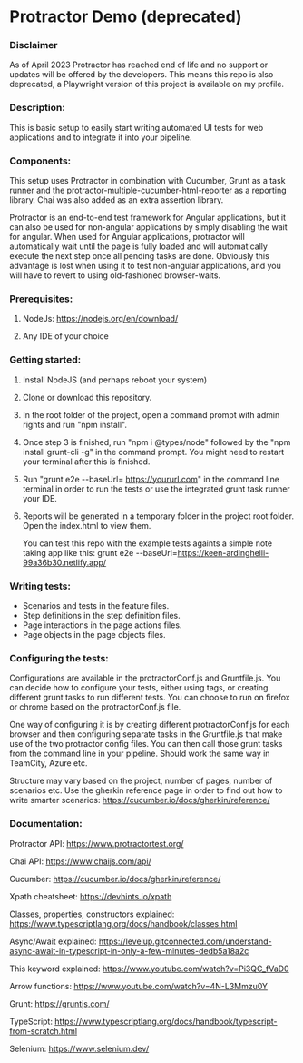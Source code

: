 # Protractor Demo (deprecated)

### Disclaimer 

As of April 2023 Protractor has reached end of life and no support or updates will be offered by the developers. 
This means this repo is also deprecated, a Playwright version of this project is available on my profile. 

### Description:

This is basic setup to easily start writing automated UI tests for web applications and to integrate it into your pipeline.

### Components:

This setup uses Protractor in combination with Cucumber, Grunt as a task runner and the
protractor-multiple-cucumber-html-reporter as a reporting library. Chai was also added as an extra assertion library.

Protractor is an end-to-end test framework for Angular applications, but it can also be used for non-angular applications
by simply disabling the wait for angular. When used for Angular applications, protractor will
automatically wait until the page is fully loaded and will automatically execute the next step once all pending tasks
are done. Obviously this advantage is lost when using it to test non-angular applications, and you will have to revert
to using old-fashioned browser-waits.

### Prerequisites:

1. NodeJs: https://nodejs.org/en/download/

2. Any IDE of your choice

### Getting started:

1. Install NodeJS (and perhaps reboot your system)
2. Clone or download this repository.
3. In the root folder of the project, open a command prompt with admin rights and run "npm install".
4. Once step 3 is finished, run "npm i @types/node" followed by the "npm install grunt-cli -g" in the command prompt. You might need to restart your
   terminal after this is finished.
5. Run "grunt e2e --baseUrl= https://yoururl.com" in the command line terminal in order to run the tests or use the
   integrated grunt task runner your IDE.
6. Reports will be generated in a temporary folder in the project root folder. Open the index.html to view them.

   You can test this repo with the example tests againts a simple note taking app like this: grunt e2e --baseUrl=https://keen-ardinghelli-99a36b30.netlify.app/

### Writing tests:

- Scenarios and tests in the feature files.
- Step definitions in the step definition files.
- Page interactions in the page actions files.
- Page objects in the page objects files.

### Configuring the tests:

Configurations are available in the protractorConf.js and Gruntfile.js. You can decide how to configure your tests,
either using tags, or creating different grunt tasks to run different tests. You can choose to run on firefox or chrome
based on the protractorConf.js file.

One way of configuring it is by creating different protractorConf.js for each browser and then configuring separate
tasks in the Gruntfile.js that make use of the two protractor config files. You can then call those grunt tasks from the
command line in your pipeline. Should work the same way in TeamCity, Azure etc.

Structure may vary based on the project, number of pages, number of scenarios etc. Use the gherkin reference page in
order to find out how to write smarter scenarios: https://cucumber.io/docs/gherkin/reference/

### Documentation:

Protractor API: https://www.protractortest.org/

Chai API: https://www.chaijs.com/api/

Cucumber: https://cucumber.io/docs/gherkin/reference/

Xpath cheatsheet: https://devhints.io/xpath

Classes, properties, constructors explained: https://www.typescriptlang.org/docs/handbook/classes.html

Async/Await explained: https://levelup.gitconnected.com/understand-async-await-in-typescript-in-only-a-few-minutes-dedb5a18a2c

This keyword explained: https://www.youtube.com/watch?v=Pi3QC_fVaD0

Arrow functions: https://www.youtube.com/watch?v=4N-L3Mmzu0Y

Grunt: https://gruntjs.com/

TypeScript: https://www.typescriptlang.org/docs/handbook/typescript-from-scratch.html

Selenium: https://www.selenium.dev/
